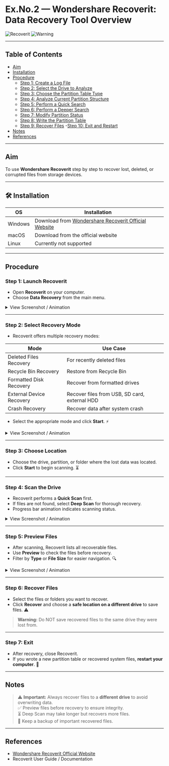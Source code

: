 # Ex.No.2 — Wondershare Recoverit: Data Recovery Tool Overview

![Recoverit](https://img.shields.io/badge/Recoverit-Latest-green)
![Warning](https://img.shields.io/badge/⚠️-Important-red)

---

## Table of Contents
- [Aim](#aim)
- [Installation](#installation)
- [Procedure](#procedure)
  - [Step 1: Create a Log File](#step-1-create-a-log-file)
  - [Step 2: Select the Drive to Analyze](#step-2-select-the-drive-to-analyze)
  - [Step 3: Choose the Partition Table Type](#step-3-choose-the-partition-table-type)
  - [Step 4: Analyze Current Partition Structure](#step-4-analyze-current-partition-structure)
  - [Step 5: Perform a Quick Search](#step-5-perform-a-quick-search)
  - [Step 6: Perform a Deeper Search](#step-6-perform-a-deeper-search)
  - [Step 7: Modify Partition Status](#step-7-modify-partition-status)
  - [Step 8: Write the Partition Table](#step-8-write-the-partition-table)
  - [Step 9: Recover Files](#step-9-recover-files)
  -[Step 10: Exit and Restart](#step-10-exit-and-restart)
- [Notes](#notes)
- [References](#references)

---

## Aim
To use **Wondershare Recoverit** step by step to recover lost, deleted, or corrupted files from storage devices.  

---

## 🛠️ Installation
| OS | Installation |
|----|--------------|
| Windows | Download from [Wondershare Recoverit Official Website](https://recoverit.wondershare.com/) |
| macOS | Download from the official website |
| Linux | Currently not supported |

---

## Procedure

### Step 1: Launch Recoverit
- Open **Recoverit** on your computer.  
- Choose **Data Recovery** from the main menu.  

<details>
<summary>View Screenshot / Animation</summary>
<img src="../assets/rec1.png" alt="Recoverit Launch" width="600">
</details>

---

### Step 2: Select Recovery Mode
- Recoverit offers multiple recovery modes:  

| Mode | Use Case |
|------|----------|
| Deleted Files Recovery | For recently deleted files |
| Recycle Bin Recovery | Restore from Recycle Bin |
| Formatted Disk Recovery | Recover from formatted drives |
| External Device Recovery | Recover files from USB, SD card, external HDD |
| Crash Recovery | Recover data after system crash |

- Select the appropriate mode and click **Start**. ⚡

<details>
<summary>View Screenshot / Animation</summary>
<img src="../assets/rec2.png" alt="Select Recovery Mode" width="600">
</details>

---

### Step 3: Choose Location
- Choose the drive, partition, or folder where the lost data was located.  
- Click **Start** to begin scanning. ⏳


---

### Step 4: Scan the Drive
- Recoverit performs a **Quick Scan** first.  
- If files are not found, select **Deep Scan** for thorough recovery.  
- Progress bar animation indicates scanning status.  

<details>
<summary>View Screenshot / Animation</summary>
<img src="../assets/rec4.png" alt="Scan Progress Animation" width="600">
</details>

---

### Step 5: Preview Files
- After scanning, Recoverit lists all recoverable files.  
- Use **Preview** to check the files before recovery.  
- Filter by **Type** or **File Size** for easier navigation. 🔍

<details>
<summary>View Screenshot / Animation</summary>
<img src="../assets/rec3.png" alt="Preview Files Animation" width="600">
</details>

---

### Step 6: Recover Files
- Select the files or folders you want to recover.  
- Click **Recover** and choose a **safe location on a different drive** to save files. ⚠️  
> **Warning:** Do NOT save recovered files to the same drive they were lost from.  

---

### Step 7: Exit
- After recovery, close Recoverit.  
- If you wrote a new partition table or recovered system files, **restart your computer**. 🔄

---

## Notes
> ⚠ **Important:** Always recover files to a **different drive** to avoid overwriting data.  
> ✅ Preview files before recovery to ensure integrity.  
> ⏳ Deep Scan may take longer but recovers more files.  
> 💾 Keep a backup of important recovered files.

---

## References
- [Wondershare Recoverit Official Website](https://recoverit.wondershare.com/)  
- Recoverit User Guide / Documentation
